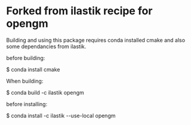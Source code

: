 
# Forked from ilastik recipe for opengm

Building and using this package requires conda installed cmake and also some dependancies from ilastik. 

before building:

$ conda install cmake

When building:

$ conda build -c ilastik opengm

before installing:

$ conda install -c ilastik --use-local opengm